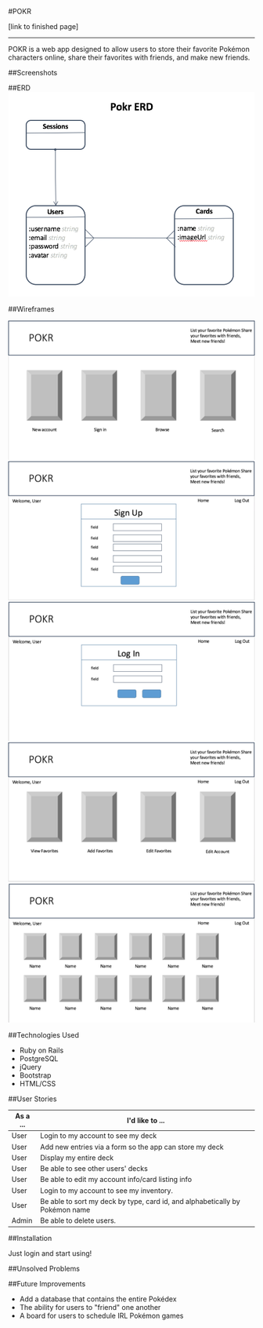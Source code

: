 #POKR

[link to finished page]

---

POKR is a web app designed to allow users to store their favorite Pokémon characters online, share their favorites with friends, and make new friends.




##Screenshots


##ERD
![](ERD.png)

##Wireframes

![](Pages_Index.png)
![](User_New.png)
![](Session_New.png)
![](User_Show.png)
![](User_Cards.png)

##Technologies Used
- Ruby on Rails
- PostgreSQL
- jQuery
- Bootstrap
- HTML/CSS

##User Stories

| As a ... | I'd like to ... |
| ---------|-----------------|
|User|Login to my account to see my deck|
|User|Add new entries via a form so the app can store my deck|
|User|Display my entire deck|
|User|Be able to see other users' decks|
|User|Be able to edit my account info/card listing info|
|User|Login to my account to see my inventory.|
|User|Be able to sort my deck by type, card id, and alphabetically by Pokémon name|
|Admin|Be able to delete users.|

##Installation

Just login and start using!


##Unsolved Problems

##Future Improvements
* Add a database that contains the entire Pokédex
* The ability for users to "friend" one another
* A board for users to schedule IRL Pokémon games
